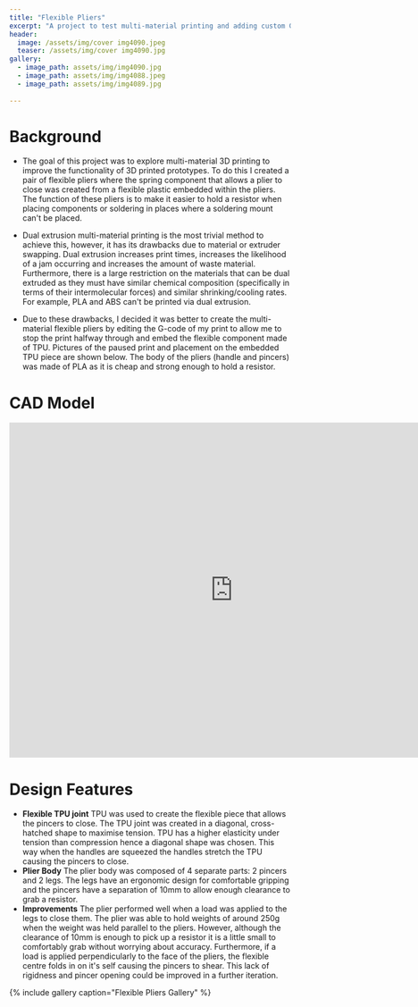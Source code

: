 ```yaml
---
title: "Flexible Pliers"
excerpt: "A project to test multi-material printing and adding custom G-code commands."
header:
  image: /assets/img/cover img4090.jpeg
  teaser: /assets/img/cover img4090.jpg
gallery:
  - image_path: assets/img/img4090.jpg
  - image_path: assets/img/img4088.jpeg
  - image_path: assets/img/img4089.jpg
   
---
```

# Background

*  The goal of this project was to explore multi-material 3D printing to improve the functionality of 3D printed prototypes. To do this I created a pair of flexible pliers where the spring component that allows a plier to close was created from a flexible plastic embedded within the pliers. The function of these pliers is to make it easier to hold a resistor when placing components or soldering in places where a soldering mount can't be placed.  

*  Dual extrusion multi-material printing is the most trivial method to achieve this, however, it has its drawbacks due to material or extruder swapping. Dual extrusion increases print times, increases the likelihood of a jam occurring and increases the amount of waste material. Furthermore, there is a large restriction on the materials that can be dual extruded as they must have similar chemical composition (specifically in terms of their intermolecular forces) and similar shrinking/cooling rates. For example, PLA and ABS can't be printed via dual extrusion.  

*  Due to these drawbacks, I decided it was better to create the multi-material flexible pliers by editing the G-code of my print to allow me to stop the print halfway through and embed the flexible component made of TPU. Pictures of the paused print and placement on the embedded TPU piece are shown below. The body of the pliers (handle and pincers) was made of PLA as it is cheap and strong enough to hold a resistor.  


# CAD Model
<iframe src="https://vanderbilt643.autodesk360.com/shares/public/SH512d4QTec90decfa6e1fe92f7086d7a4e4?mode=embed" width="800" height="600" allowfullscreen="true" webkitallowfullscreen="true" mozallowfullscreen="true"  frameborder="0"></iframe>

# Design Features

* **Flexible TPU joint** TPU was used to create the flexible piece that allows the pincers to close. The TPU joint was created in a diagonal, cross-hatched shape to maximise tension. TPU has a higher elasticity under tension than compression hence a diagonal shape was chosen. This way when the handles are squeezed the handles stretch the TPU causing the pincers to close.  
* **Plier Body** The plier body was composed of 4 separate parts: 2 pincers and 2 legs. The legs have an ergonomic design for comfortable gripping and the pincers have a separation of 10mm to allow enough clearance to grab a resistor.
* **Improvements** The plier performed well when a load was applied to the legs to close them. The plier was able to hold weights of around 250g when the weight was held parallel to the pliers. However, although the clearance of 10mm is enough to pick up a resistor it is a little small to comfortably grab without worrying about accuracy.  Furthermore, if a load is applied perpendicularly to the face of the pliers, the flexible centre folds in on it's self causing the pincers to shear. This lack of rigidness and pincer opening could be improved in a further iteration. 




{% include gallery caption="Flexible Pliers Gallery" %}

